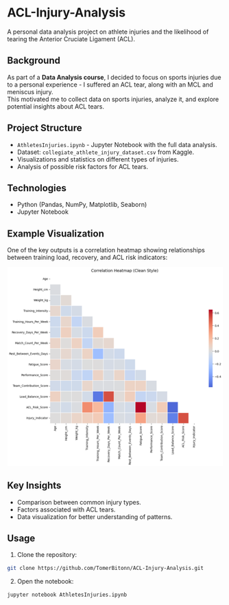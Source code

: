 # ACL-Injury-Analysis

A personal data analysis project on athlete injuries and the likelihood of tearing the Anterior Cruciate Ligament (ACL).

## Background
As part of a **Data Analysis course**, I decided to focus on sports injuries due to a personal experience - I suffered an ACL tear, along with an MCL and meniscus injury.  
This motivated me to collect data on sports injuries, analyze it, and explore potential insights about ACL tears.

## Project Structure
- `AthletesInjuries.ipynb` - Jupyter Notebook with the full data analysis.
- Dataset: `collegiate_athlete_injury_dataset.csv` from Kaggle.
- Visualizations and statistics on different types of injuries.
- Analysis of possible risk factors for ACL tears.

## Technologies
- Python (Pandas, NumPy, Matplotlib, Seaborn)
- Jupyter Notebook

## Example Visualization
One of the key outputs is a correlation heatmap showing relationships between training load, recovery, and ACL risk indicators:

![Correlation Heatmap](Correlation_Heatmap.png)

## Key Insights
- Comparison between common injury types.
- Factors associated with ACL tears.
- Data visualization for better understanding of patterns.

## Usage
1. Clone the repository:
```bash
git clone https://github.com/TomerBitonn/ACL-Injury-Analysis.git
```
 
 2. Open the notebook:
```bash
jupyter notebook AthletesInjuries.ipynb
```
